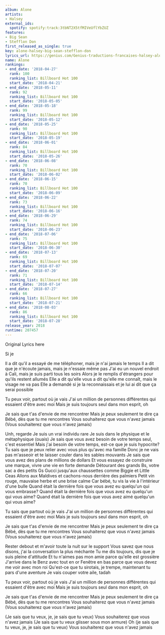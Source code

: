 ```yaml
---
album: Alone
artists:
- Halsey
external_ids:
  spotify: spotify:track:3tbNT2X5tfMIVeUflYbZUZ
features:
- Big Sean
- Stefflon Don
first_released_as_single: true
key: alone-halsey-big-sean-stefflon-don
lyrics_url: https://genius.com/Genius-traductions-francaises-halsey-alone-remix-ft-big-sean-and-stefflon-don-traduction-francaise-lyrics
name: Alone
rankings:
- end_date: '2018-04-27'
  rank: 100
  ranking_list: Billboard Hot 100
  start_date: '2018-04-21'
- end_date: '2018-05-11'
  rank: 92
  ranking_list: Billboard Hot 100
  start_date: '2018-05-05'
- end_date: '2018-05-18'
  rank: 99
  ranking_list: Billboard Hot 100
  start_date: '2018-05-12'
- end_date: '2018-05-25'
  rank: 90
  ranking_list: Billboard Hot 100
  start_date: '2018-05-19'
- end_date: '2018-06-01'
  rank: 84
  ranking_list: Billboard Hot 100
  start_date: '2018-05-26'
- end_date: '2018-06-08'
  rank: 70
  ranking_list: Billboard Hot 100
  start_date: '2018-06-02'
- end_date: '2018-06-15'
  rank: 70
  ranking_list: Billboard Hot 100
  start_date: '2018-06-09'
- end_date: '2018-06-22'
  rank: 73
  ranking_list: Billboard Hot 100
  start_date: '2018-06-16'
- end_date: '2018-06-29'
  rank: 74
  ranking_list: Billboard Hot 100
  start_date: '2018-06-23'
- end_date: '2018-07-06'
  rank: 75
  ranking_list: Billboard Hot 100
  start_date: '2018-06-30'
- end_date: '2018-07-13'
  rank: 69
  ranking_list: Billboard Hot 100
  start_date: '2018-07-07'
- end_date: '2018-07-20'
  rank: 71
  ranking_list: Billboard Hot 100
  start_date: '2018-07-14'
- end_date: '2018-07-27'
  rank: 66
  ranking_list: Billboard Hot 100
  start_date: '2018-07-21'
- end_date: '2018-08-03'
  rank: 86
  ranking_list: Billboard Hot 100
  start_date: '2018-07-28'
release_year: 2018
runtime: 207457
---
```

Original Lyrics here


Si je


Il a dit qu'il a essayé de me téléphoner, mais je n'ai jamais le temps
Il a dit que je n'écoute jamais, mais je n'essaie même pas
J'ai eu un nouvel endroit à Cali, mais je suis parti tous les soirs
Alors je le remplis d'étrangers pour qu'ils restent allumés
Elle a dit qu'elle vous a dit qu'elle me connaît, mais le visage ne va pas
Elle a demandé si je la reconnaissais et je lui ai dit que ça serai possible


Tu peux voir, partout où je vais
J'ai un million de personnes différentes qui essaient d'être avec moi
Mais je suis toujours seul dans mon esprit, oh


Je sais que t'as d'envie de me rencontrer
Mais je peux seulement te dire ça
Bébé, dès que tu me rencontres
Vous souhaiterez que vous n'avez jamais
(Vous souhaiterez que vous n'avez jamais)


Unh, regarde
Je suis un vrai individu rare
Je suis dans le physique et le métaphysique (ouais)
Je sais que vous avez besoin de votre temps seul, c'est essentiel
Mais j'ai besoin de votre temps, est-ce que je suis hypocrite?
Tu sais que je peux relier avec vous plus qu'avec ma famille
Donc je ne vais pas m'asseoir et te laisser couler dans les sables mouvants
Je sais que vous avez des plans de millions de dollars
Et vous essayez de construire une marque, vivre une vie en forte demande
Détourant des grands Bs, votre sac a des petits Gs
Gucci jusqu'aux chaussettes comme Biggie et Little Ceas
Allons aux Maldives et cachons-nous derrière des palmiers
Petit vin rouge, mauvaise herbe et une brise calme
Car bébé, tu vis la vie à l'intérieur d'une bulle
Quand était la dernière fois que vous avez eu quelqu'un qui vous embrasse?
Quand était la dernière fois que vous avez eu quelqu'un qui vous aime?
Quand était la dernière fois que vous avez aimé quelqu'un qui vous aime?


Tu sais que partout où je vais
J'ai un million de personnes différentes qui essaient d'être avec moi
Mais je suis toujours seul dans mon esprit, oh


Je sais que t'as d'envie de me rencontrer
Mais je peux seulement te dire ça
Bébé, dès que tu me rencontres
Vous souhaiterez que vous n'avez jamais
(Vous souhaiterez que vous n'avez jamais)


Rester debout et m'avoir toute la nuit sur le support
Vous savez que nous disons, j'ai la conversation la plus méchante
Tu me dis toujours, dis que je suis pleine d'attitude
Et tu n'aimes pas mon amie parce qu'elle est grossière
J'arrive dans le Benz avec tout en or
Fenêtre en bas parce que vous devez me voir avec mon roi
Qu'est-ce que tu sirotais, je trempe, maintenant tu pars d'une aventure
Je vais couper votre aile, tadah


Tu peux voir, partout où je vais
J'ai un million de personnes différentes qui essaient d'être avec moi
Mais je suis toujours seul dans mon esprit, oh


Je sais que t'as d'envie de me rencontrer
Mais je peux seulement te dire ça
Bébé, dès que tu me rencontres
Vous souhaiterez que vous n'avez jamais
(Vous souhaiterez que vous n'avez jamais)


(Je sais que tu veux, je, je sais que tu veux)
Vous souhaiterez que vous n'avez jamais
(Je sais que tu veux glisser sous mon armure)
Oh (je sais que tu veux, je, je sais que tu veux)
Vous souhaiterez que vous n'avez jamais
